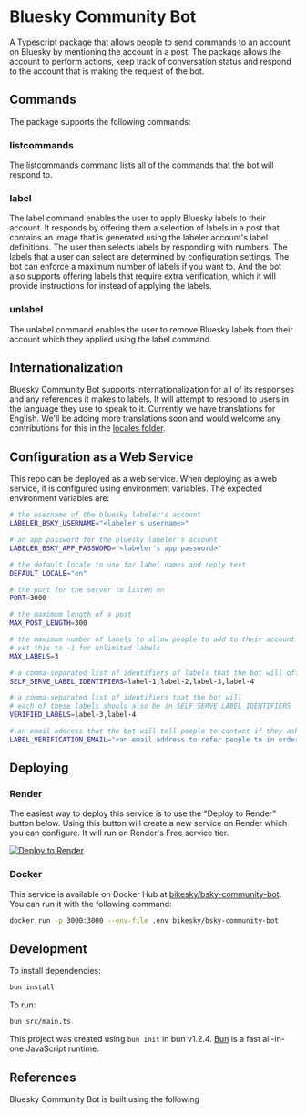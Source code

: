 # Bluesky Community Bot

A Typescript package that allows people to send commands to an account on Bluesky by mentioning the account in a post. The package allows the account to perform actions, keep track of conversation status and respond to the account that is making the request of the bot.

## Commands

The package supports the following commands:

### listcommands

The listcommands command lists all of the commands that the bot will respond to.

### label

The label command enables the user to apply Bluesky labels to their account. It responds by offering them a selection of labels in a post that contains an image that is generated using the labeler account's label definitions. The user then selects labels by responding with numbers. The labels that a user can select are determined by configuration settings. The bot can enforce a maximum number of labels if you want to. And the bot also supports offering labels that require extra verification, which it will provide instructions for instead of applying the labels.

### unlabel

The unlabel command enables the user to remove Bluesky labels from their account which they applied using the label command.

## Internationalization

Bluesky Community Bot supports internationalization for all of its responses and any references it makes to labels. It will attempt to respond to users in the language they use to speak to it. Currently we have translations for English. We'll be adding more translations soon and would welcome any contributions for this in the [locales folder](https://github.com/bikesky-social/bsky-community-bot/tree/main/locales).

## Configuration as a Web Service

This repo can be deployed as a web service. When deploying as a web service, it is configured using environment variables. The expected environment variables are:

```sh
# the username of the bluesky labeler's account
LABELER_BSKY_USERNAME="<labeler's username>"

# an app password for the bluesky labeler's account
LABELER_BSKY_APP_PASSWORD="<labeler's app password>"

# the default locale to use for label names and reply text
DEFAULT_LOCALE="en"

# the port for the server to listen on
PORT=3000

# the maximum length of a post
MAX_POST_LENGTH=300

# the maximum number of labels to allow people to add to their account
# set this to -1 for unlimited labels
MAX_LABELS=3

# a comma-separated list of identifiers of labels that the bot will offer to apply
SELF_SERVE_LABEL_IDENTIFIERS=label-1,label-2,label-3,label-4

# a comma-separated list of identifiers that the bot will 
# each of these labels should also be in SELF_SERVE_LABEL_IDENTIFIERS
VERIFIED_LABELS=label-3,label-4

# an email address that the bot will tell people to contact if they ask for a verified label
LABEL_VERIFICATION_EMAIL="<an email address to refer people to in order to manually verify a label>"
```

## Deploying

### Render

The easiest way to deploy this service is to use the "Deploy to Render" button below. Using this button will create a new service on Render which you can configure. It will run on Render's Free service tier.

<a href="https://render.com/deploy?repo=https://github.com/bikesky-social/bsky-community-bot">
<img src="https://render.com/images/deploy-to-render-button.svg" alt="Deploy to Render" />
</a>

### Docker

This service is available on Docker Hub at [bikesky/bsky-community-bot](https://hub.docker.com/r/bikesky/bsky-community-bot). You can run it with the following command:

```sh
docker run -p 3000:3000 --env-file .env bikesky/bsky-community-bot
```

## Development

To install dependencies:

```bash
bun install
```

To run:

```bash
bun src/main.ts
```

This project was created using `bun init` in bun v1.2.4. [Bun](https://bun.sh) is a fast all-in-one JavaScript runtime.

## References

Bluesky Community Bot is built using the following 






